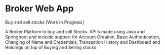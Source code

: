 # Broker Web App
Buy and sell stocks [Work In Progress]

A Broker Platform to buy and sell Stocks. API's made using Java and Springboot and inclulde support for Account Creation, Basic Authentication, Changing of Name and Credentials, Transaction History and Dashboard and Holdings on top of Buying and Selling stocks
